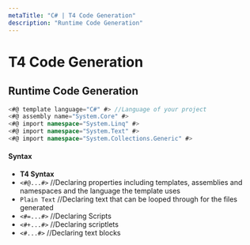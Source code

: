 ```yaml
---
metaTitle: "C# | T4 Code Generation"
description: "Runtime Code Generation"
---
```


# T4 Code Generation



## Runtime Code Generation


```cs
<#@ template language="C#" #> //Language of your project 
<#@ assembly name="System.Core" #>
<#@ import namespace="System.Linq" #>
<#@ import namespace="System.Text" #>
<#@ import namespace="System.Collections.Generic" #>

```



#### Syntax


- **T4 Syntax**
- `<#@...#>` //Declaring properties including templates, assemblies and namespaces and the language the template uses
- `Plain Text` //Declaring text that can be looped through for the files generated
- `<#=...#>` //Declaring Scripts
- `<#+...#>` //Declaring scriptlets
- `<#...#>` //Declaring text blocks

